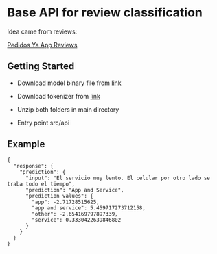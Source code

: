 # Base API for review classification

Idea came from reviews: 

[Pedidos Ya App Reviews](https://play.google.com/store/apps/details?id=com.pedidosya&hl=es_419&showAllReviews=true)



## Getting Started

- Download model binary file from [link](https://drive.google.com/file/d/1jzTaBFqzEebsQFAQGlmYOg_j8QgouOCV/view?usp=sharing)

- Download tokenizer from [link](https://drive.google.com/file/d/1r95yFbJDaRGSYlIhPNhc3M4pMkXG3o4W/view?usp=sharing)

- Unzip both folders in main directory

- Entry point src/api

## Example

```
{
  "response": {
    "prediction": {
      "input": "El servicio muy lento. El celular por otro lado se traba todo el tiempo", 
      "prediction": "App and Service", 
      "prediction values": {
        "app": -2.71728515625, 
        "app and service": 5.459717273712158, 
        "other": -2.654169797897339, 
        "service": 0.3330422639846802
      }
    }
  }
}
```
